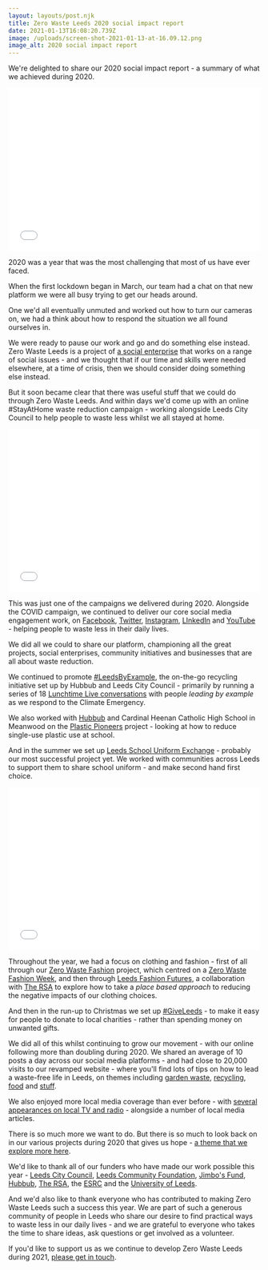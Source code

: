 ```yaml
---
layout: layouts/post.njk
title: Zero Waste Leeds 2020 social impact report
date: 2021-01-13T16:08:20.739Z
image: /uploads/screen-shot-2021-01-13-at-16.09.12.png
image_alt: 2020 social impact report
---
```

We're delighted to share our 2020 social impact report - a summary of what we achieved during 2020.

<iframe allowfullscreen="true" allow="fullscreen" style="border:none;width:100%;height:326px;" src="//e.issuu.com/embed.html?d=2020_impact_report__6_&pageLayout=singlePage&u=zerowasteleeds"></iframe>

2020 was a year that was the most challenging that most of us have ever faced.

When the first lockdown began in March, our team had a chat on that new platform we were all busy trying to get our heads around.

One we'd all eventually unmuted and worked out how to turn our cameras on, we had a think about how to respond the situation we all found ourselves in.

We were ready to pause our work and go and do something else instead.  Zero Waste Leeds is a project of [a social enterprise](http://www.socialbusinessbrokers.co.uk/) that works on a range of social issues - and we thought that if our time and skills were needed elsewhere, at a time of crisis, then we should consider doing something else instead.

But it soon became clear that there was useful stuff that we could do through Zero Waste Leeds.  And within days we'd come up with an online #StayAtHome waste reduction campaign - working alongside Leeds City Council to help people to waste less whilst we all stayed at home.

<iframe allowfullscreen="true" allow="fullscreen" style="border:none;width:100%;height:326px;" src="//e.issuu.com/embed.html?d=impact_report_-_covid19_waste_campaign__6_&pageLayout=singlePage&u=zerowasteleeds"></iframe>

This was just one of the campaigns we delivered during 2020.  Alongside the COVID campaign, we continued to deliver our core social media engagement work, on [Facebook](https://www.facebook.com/zerowasteleeds/), [Twitter](https://twitter.com/ZeroWasteLeeds), [Instagram](https://www.instagram.com/zerowasteleeds/), [LInkedIn](https://www.linkedin.com/company/56466378/admin/) and [YouTube](https://www.youtube.com/channel/UCD4AOnL4OuGUnxHqDi_5ghQ) - helping people to waste less in their daily lives. 

We did all we could to share our platform, championing all the great projects, social enterprises, community initiatives and businesses that are all about waste reduction.

We continued to promote [\#LeedsByExample](https://www.leedsbyexample.co.uk/), the on-the-go recycling initiative set up by Hubbub and Leeds City Council - primarily by running a series of 18 [Lunchtime Live conversations](https://www.youtube.com/watch?v=jtYP-N1x65c&list=PLcImqkHEpk0rJ9nHXXNnN-zgIvOT4xPEh) with people *leading by example* as we respond to the Climate Emergency.

We also worked with [Hubbub](https://www.hubbub.org.uk/) and Cardinal Heenan Catholic High School in Meanwood on the [Plastic Pioneers](https://www.zerowasteleeds.org.uk/posts/plastic-pioneers/) project - looking at how to reduce single-use plastic use at school.  

And in the summer we set up [Leeds School Uniform Exchange](https://www.zerowasteleeds.org.uk/pipeline/school-uniform/) - probably our most successful project yet.  We worked with communities across Leeds to support them to share school uniform - and make second hand first choice.

<iframe allowfullscreen="true" allow="fullscreen" style="border:none;width:100%;height:326px;" src="//e.issuu.com/embed.html?d=impact_report_-_leeds_school_uniform_exchange&pageLayout=singlePage&u=zerowasteleeds"></iframe>

Throughout the year, we had a focus on clothing and fashion - first of all through our [Zero Waste Fashion](https://www.zerowasteleeds.org.uk/posts/leeds-fashion-futures/) project, which centred on a [Zero Waste Fashion Week](https://www.youtube.com/watch?v=msp47VGdgyw&list=PLcImqkHEpk0pY2cBDQoVIoptpDNTNN0-B), and then through [Leeds Fashion Futures](https://www.zerowasteleeds.org.uk/posts/leeds-fashion-futures/), a collaboration with [The RSA](https://www.thersa.org/regenerative-futures) to explore how to take a *place based approach* to reducing the negative impacts of our clothing choices. 

And then in the run-up to Christmas we set up [\#GiveLeeds](https://giveleeds.org.uk/) - to make it easy for people to donate to local charities - rather than spending money on unwanted gifts.

We did all of this whilst continuing to grow our movement - with our online following more than doubling during 2020.  We shared an average of 10 posts a day across our social media platforms - and had close to 20,000 visits to our revamped website - where you'll find lots of tips on how to lead a waste-free life in Leeds, on themes including [garden waste](https://www.zerowasteleeds.org.uk/tag/garden-waste/), [recycling](https://www.zerowasteleeds.org.uk/tag/recycling/), [food](https://www.zerowasteleeds.org.uk/tag/food-waste/) and [stuff](https://www.zerowasteleeds.org.uk/tag/stuff/).

We also enjoyed more local media coverage than ever before - with [several appearances on local TV and radio](https://www.youtube.com/playlist?list=PLcImqkHEpk0pDsTaCJj5W-HwD7-3SDQ3I) - alongside a number of local media articles.  

There is so much more we want to do.  But there is so much to look back on in our various projects during 2020 that gives us hope - [a theme that we explore more here](https://www.zerowasteleeds.org.uk/posts/five-signs-of-hope-from-2020-that-we're-taking-into-2021/).  

We'd like to thank all of our funders who have made our work possible this year - [Leeds City Council](https://www.leeds.gov.uk/), [Leeds Community Foundation](https://leedscf.org.uk/), [Jimbo's Fund](https://leedscf.org.uk/what-we-have-funded/), [Hubbub](https://www.hubbub.org.uk/), [The RSA](https://www.thersa.org/), the [ESRC](https://esrc.ukri.org/) and the [University of Leeds](https://www.leeds.ac.uk/).   

And we'd also like to thank everyone who has contributed to making Zero Waste Leeds such a success this year.  We are part of such a generous community of people in Leeds who share our desire to find practical ways to waste less in our daily lives - and we are grateful to everyone who takes the time to share ideas, ask questions or get involved as a volunteer.

If you'd like to support us as we continue to develop Zero Waste Leeds during 2021, [please get in touch](<mailto: rob@zerowasteleeds.org.uk>).